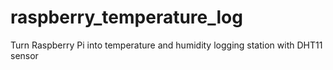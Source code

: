 raspberry_temperature_log
=========================

Turn Raspberry Pi into temperature and humidity logging station with DHT11 sensor